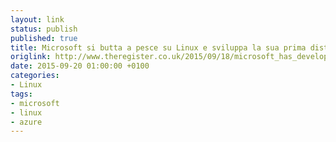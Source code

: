 ```yaml
---
layout: link
status: publish
published: true
title: Microsoft si butta a pesce su Linux e sviluppa la sua prima distribuzione
origlink: http://www.theregister.co.uk/2015/09/18/microsoft_has_developed_its_own_linux_repeat_microsoft_has_developed_its_own_linux/
date: 2015-09-20 01:00:00 +0100
categories:
- Linux
tags:
- microsoft
- linux
- azure
---
```


